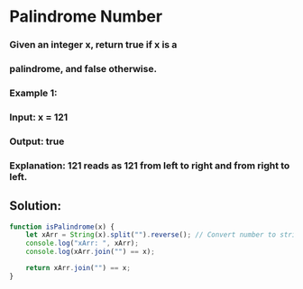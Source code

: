# Palindrome Number

### Given an integer x, return true if x is a

### palindrome, and false otherwise.

### Example 1:

### Input: x = 121

### Output: true

### Explanation: 121 reads as 121 from left to right and from right to left.

## Solution:

```javascript
function isPalindrome(x) {
	let xArr = String(x).split("").reverse(); // Convert number to string , then to array and reverse
	console.log("xArr: ", xArr);
	console.log(xArr.join("") == x);

	return xArr.join("") == x;
}
```
